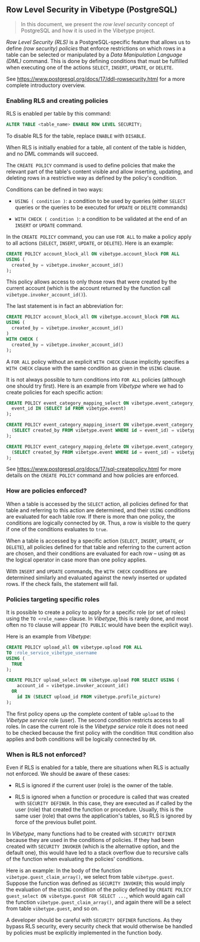 ## Row Level Security in Vibetype (PostgreSQL)

> In this document, we present the *row level security* concept of PostgreSQL and how it is used in the Vibetype project.

*Row Level Security (RLS)* is a PostgreSQL-specific feature that allows us to define *(row security) policies* that enforce restrictions on which rows in a table can be selected or manipulated by a *Data Manipulation Language (DML)* command.
This is done by defining conditions that must be fulfilled when executing one of the actions `SELECT`, `INSERT`, `UPDATE`, or `DELETE`.

See https://www.postgresql.org/docs/17/ddl-rowsecurity.html for a more complete introductory overview.

### Enabling RLS and creating policies

RLS is enabled per table by this command:

```sql
ALTER TABLE <table_name> ENABLE ROW LEVEL SECURITY;
```

To disable RLS for the table, replace `ENABLE` with `DISABLE`.

When RLS is initially enabled for a table, all content of the table is hidden, and no DML commands will succeed.

The `CREATE POLICY` command is used to define policies that make the relevant part of the table's content visible and allow inserting, updating, and deleting rows in a restrictive way as defined by the policy's condition.

Conditions can be defined in two ways:

* `USING ( condition )`: a condition to be used by queries (either `SELECT` queries or the queries to be executed for `UPDATE` or `DELETE` commands)

* `WITH CHECK ( condition )`: a condition to be validated at the end of an `INSERT` or `UPDATE` command.

In the `CREATE POLICY` command, you can use `FOR ALL` to make a policy apply to all actions (`SELECT`, `INSERT`, `UPDATE`, or `DELETE`).
Here is an example:

```sql
CREATE POLICY account_block_all ON vibetype.account_block FOR ALL
USING (
  created_by = vibetype.invoker_account_id()
);
```

This policy allows access to only those rows that were created by the current account (which is the account returned by the function call `vibetype.invoker_account_id()`).

The last statement is in fact an abbreviation for:

```sql
CREATE POLICY account_block_all ON vibetype.account_block FOR ALL
USING (
  created_by = vibetype.invoker_account_id()
)
WITH CHECK (
  created_by = vibetype.invoker_account_id()
);
```

A `FOR ALL` policy without an explicit `WITH CHECK` clause implicitly specifies a `WITH CHECK` clause with the same condition as given in the `USING` clause.

It is not always possible to turn conditions into `FOR ALL` policies (although one should try first). Here is an example from *Vibetype* where we had to create policies for each specific action:

```sql
CREATE POLICY event_category_mapping_select ON vibetype.event_category_mapping FOR SELECT USING (
  event_id IN (SELECT id FROM vibetype.event)
);

CREATE POLICY event_category_mapping_insert ON vibetype.event_category_mapping FOR INSERT WITH CHECK (
  (SELECT created_by FROM vibetype.event WHERE id = event_id) = vibetype.invoker_account_id()
);

CREATE POLICY event_category_mapping_delete ON vibetype.event_category_mapping FOR DELETE USING (
  (SELECT created_by FROM vibetype.event WHERE id = event_id) = vibetype.invoker_account_id()
);
```
See https://www.postgresql.org/docs/17/sql-createpolicy.html for more details on the `CREATE POLICY` command and how policies are enforced.

### How are policies enforced?

When a table is accessed by the `SELECT` action, all policies defined for that table and referring to this action are determined, and their `USING` conditions are evaluated for each table row.
If there is more than one policy, the conditions are logically connected by `OR`.
Thus, a row is visible to the query if one of the conditions evaluates to `true`.

When a table is accessed by a specific action (`SELECT`, `INSERT`, `UPDATE`, or `DELETE`), all policies defined for that table and referring to the current action are chosen, and their conditions are evaluated for each row – using `OR` as the logical operator in case more than one policy applies.

With `INSERT` and `UPDATE` commands, the `WITH CHECK` conditions are determined similarly and evaluated against the newly inserted or updated rows.
If the check fails, the statement will fail.

### Policies targeting specific roles

It is possible to create a policy to apply for a specific role (or set of roles) using the `TO <role_name>` clause.
In *Vibetype*, this is rarely done, and most often no `TO` clause will appear (`TO PUBLIC` would have been the explicit way).

Here is an example from *Vibetype*:

```sql
CREATE POLICY upload_all ON vibetype.upload FOR ALL
TO :role_service_vibetype_username
USING (
  TRUE
);

CREATE POLICY upload_select ON vibetype.upload FOR SELECT USING (
    account_id = vibetype.invoker_account_id()
  OR
    id IN (SELECT upload_id FROM vibetype.profile_picture)
);
```

The first policy opens up the complete content of table `upload` to the *Vibetype service* role (user).
The second condition restricts access to all roles. In case the current role is the *Vibetype service* role it does not need to be checked because the first policy with the condition `TRUE` condition also applies and both conditions will be logically connected by `OR`.

### When is RLS not enforced?

Even if RLS is enabled for a table, there are situations when RLS is actually not enforced.
We should be aware of these cases:

* RLS is ignored if the current user (role) is the owner of the table.

* RLS is ignored when a function or procedure is called that was created with `SECURITY DEFINER`.
In this case, they are executed as if called by the user (role) that created the function or procedure.
Usually, this is the same user (role) that owns the application's tables, so RLS is ignored by force of the previous bullet point.

In *Vibetype*, many functions had to be created with `SECURITY DEFINER` because they are used in the conditions of policies.
If they had been created with `SECURITY INVOKER` (which is the alternative option, and the default one), this would have led to a stack overflow due to recursive calls of the function when evaluating the policies' conditions.

Here is an example: In the body of the function `vibetype.guest_claim_array()`, we select from table `vibetype.guest`.
Suppose the function was defined as `SECURITY INVOKER`; this would imply the evaluation of the `USING` condition of the policy defined by `CREATE POLICY guest_select ON vibetype.guest FOR SELECT ...`, which would again call the function `vibetype.guest_claim_array()`, and again there will be a select from table `vibetype.guest`, and so on.

A developer should be careful with `SECURITY DEFINER` functions.
As they bypass RLS security, every security check that would otherwise be handled by policies must be explicitly implemented in the function body.
